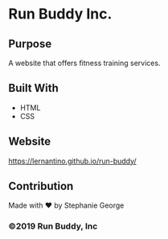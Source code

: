 # Run Buddy Inc.

## Purpose
A website that offers fitness training services. 

## Built With 
* HTML
* CSS

## Website
https://lernantino.github.io/run-buddy/

## Contribution 
Made with ❤️ by Stephanie George 

### ©️2019 Run Buddy, Inc 
